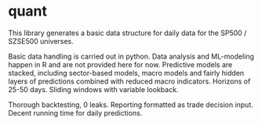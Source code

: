 # quant
This library generates a basic data structure for daily data for the SP500 / SZSE500 universes. 

Basic data handling is carried out in python. Data analysis and ML-modeling happen in R and are not provided here for now. Predictive models are stacked, including sector-based models, macro models and fairly hidden layers of predictions combined with reduced macro indicators. Horizons of 25-50 days. Sliding windows with variable lookback.

Thorough backtesting, 0 leaks. Reporting formatted as trade decision input. Decent running time for daily predictions. 

